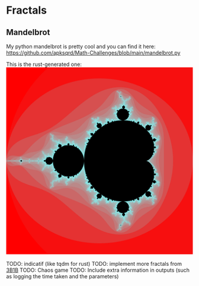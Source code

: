 # Fractals

## Mandelbrot

My python mandelbrot is pretty cool and you can find it here: <https://github.com/apksqrd/Math-Challenges/blob/main/mandelbrot.py>

This is the rust-generated one:
![rust-generated-dist-sqrd-method-500-iter-4096x4096](Buddhabrot/outputs/mandelbrot/colors/test.png)

TODO: indicatif (like tqdm for rust)
TODO: implement more fractals from [3B1B](https://www.youtube.com/watch?v=LqbZpur38nw&t=31s)
TODO: Chaos game
TODO: Include extra information in outputs (such as logging the time taken and the parameters)
